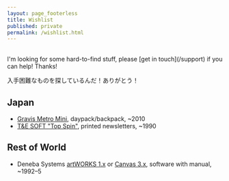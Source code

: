 ```yaml
---
layout: page_footerless
title: Wishlist
published: private
permalink: /wishlist.html
---
```


<br>
I'm looking for some hard-to-find stuff, please [get in touch](/support) if you can help! Thanks!

入手困難なものを探しているんだ！ありがとう！

## Japan

- [Gravis Metro Mini](https://ogmblog.exblog.jp/11222120/), daypack/backpack, ~2010
- [T&E SOFT "Top Spin"](/2024/11/09/new-3d-golf-simulation-video-game-series/#16-bit-computers), printed newsletters, ~1990

## Rest of World

- Deneba Systems [artWORKS 1.x](https://macintoshgarden.org/apps/artworks-101) or [Canvas 3.x](https://macintoshgarden.org/apps/canvas-354), software with manual, ~1992–5
